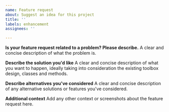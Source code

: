 ```yaml
---
name: Feature request
about: Suggest an idea for this project
title: ''
labels: enhancement
assignees: ''

---
```


**Is your feature request related to a problem? Please describe.**
A clear and concise description of what the problem is. 

**Describe the solution you'd like**
A clear and concise description of what you want to happen, ideally taking into consideration the existing toolbox design, classes and methods. 

**Describe alternatives you've considered**
A clear and concise description of any alternative solutions or features you've considered.

**Additional context**
Add any other context or screenshots about the feature request here.
